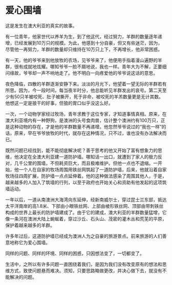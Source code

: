 # 爱心围墙

这是发生在澳大利亚的真实的故事。 

 有一位青年，他家世代以养羊为生，到了他这代，经过努力，羊群的数量逐年递增，已经发展到10万只的规模。为此，他感到十分自豪，但又有些迷茫，因为，尽管他一再努力，羊群的数量却只维持在10万只上下，不再增长，他非常困惑。  

 有一天，他的爷爷来到他放牧的农场，见爷爷来了，他便用手指着漫山遍野的羊群，很有成就地炫耀。哪知爷爷一脸不屑地说，我也一样。青年大为不解，正要细问缘故，爷爷却一声不响地走了。他不明白一向疼爱他的爷爷说这话的意思。  

 夜色降临，四散的羊群逐渐安静下来。淡淡的月光下，他望着一望无际的羊群若有所思。因为，今一段时间，每当夜半时分，他总能听见羊群发出的哀号。第二天至少有50只羊被咬死、肚子被撕开，死于非命，被咬死的羊羔数量更是无计其数。他想这一定是狼干的好事，但狼的胃口似乎没这么好。  

 一次，一个动物学家经过牧场，青年求教于这位专家，才知道事情真相。原来，在澳大利亚境内有一种野狗，是澳洲的头号食肉兽，估计整个澳洲约有100万只，正是这种动物的存在，才是他的羊群数量不再递增。他忽然爷爷说过的“我也一样”的话，原来，早在爷爷放牧的时代，就存在这种情况，只不过，谁也没有办法解决而已。  

 既然问题已经找到，能不能彻底解决呢？善于思考的他又开始了富有想象力的思维，他决定在全澳大利亚建一道防护墙。哪知话一出口，就遭到了家人的极力反对，几千公里的围墙，不但耗资巨大，而且极难维护。但他一点也不退缩。一开始，他一个人在自家的牧场周围用铁丝网筑起了一道防护墙，后来，他就沿着自家牧场往四周扩展，防护墙一点点延伸着。他的这种做法感染了周围其他人，于是，越来越多的人加入了筑墙的行列，以至于政府也开始关心和资助有他发起的这项筑墙运动。  

 一年以后，一道从南澳洲大海湾向东延伸，经新南威尔士，穿过昆士兰东部，抵达太平洋南岸的高1.8米、下部由小眼铁丝网、上部由棱形铁丝网、顶部由带刺铁丝构成的世界上最长的防护墙建成了。由于它的建成，澳大利亚的羊群数量猛增，它像一条河在澳洲大陆上蜿蜒着，穿过沙丘、石头山、茂密的灌木丛和荒芜的平原，保护着越来越多的羊群。  

  许多年过后，这道防护墙已经成为澳洲人为之自豪的旅游景点。前来旅游的人们善意地称它为爱心围墙。  

 同样的问题、同样的环境、同样的困惑，只因想法变了，一切都变了。  

 生活中，之所以有许多问题一直困绕着我们，是因为我们没有改变原有的想法和思维方式，致使问题悬而难决。须知，只要思路略做更改，并决心做下去，就没有不能解决的问题。
  